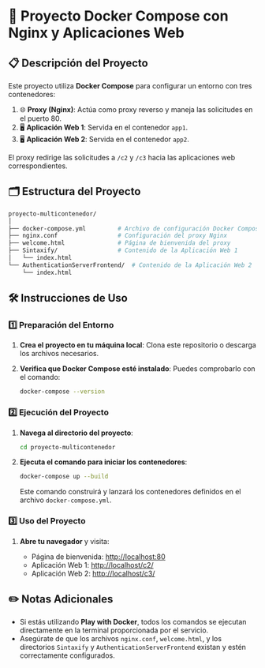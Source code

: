 # 🚀 Proyecto Docker Compose con Nginx y Aplicaciones Web

## 📋 Descripción del Proyecto

Este proyecto utiliza **Docker Compose** para configurar un entorno con tres contenedores:

1. 🌐 **Proxy (Nginx)**: Actúa como proxy reverso y maneja las solicitudes en el puerto 80.
2. 🖥️ **Aplicación Web 1**: Servida en el contenedor `app1`.
3. 🖥️ **Aplicación Web 2**: Servida en el contenedor `app2`.

El proxy redirige las solicitudes a `/c2` y `/c3` hacia las aplicaciones web correspondientes.

## 🗂️ Estructura del Proyecto

```bash
proyecto-multicontenedor/
│
├── docker-compose.yml         # Archivo de configuración Docker Compose
├── nginx.conf                 # Configuración del proxy Nginx
├── welcome.html               # Página de bienvenida del proxy
├── Sintaxify/                 # Contenido de la Aplicación Web 1
│   └── index.html
└── AuthenticationServerFrontend/  # Contenido de la Aplicación Web 2
    └── index.html
```

## 🛠️ Instrucciones de Uso

### 1️⃣ Preparación del Entorno

1. **Crea el proyecto en tu máquina local**: Clona este repositorio o descarga los archivos necesarios.

2. **Verifica que Docker Compose esté instalado**: Puedes comprobarlo con el comando:

   ```bash
   docker-compose --version
   ```

### 2️⃣ Ejecución del Proyecto

1. **Navega al directorio del proyecto**:

   ```bash
   cd proyecto-multicontenedor
   ```

2. **Ejecuta el comando para iniciar los contenedores**:

   ```bash
   docker-compose up --build
   ```

   Este comando construirá y lanzará los contenedores definidos en el archivo `docker-compose.yml`.

### 3️⃣ Uso del Proyecto

1. **Abre tu navegador** y visita:

   - Página de bienvenida: [http://localhost:80](http://localhost:80)
   - Aplicación Web 1: [http://localhost/c2/](http://localhost/c2/)
   - Aplicación Web 2: [http://localhost/c3/](http://localhost/c3/)

## ✏️ Notas Adicionales

- Si estás utilizando **Play with Docker**, todos los comandos se ejecutan directamente en la terminal proporcionada por el servicio.
- Asegúrate de que los archivos `nginx.conf`, `welcome.html`, y los directorios `Sintaxify` y `AuthenticationServerFrontend` existan y estén correctamente configurados.
